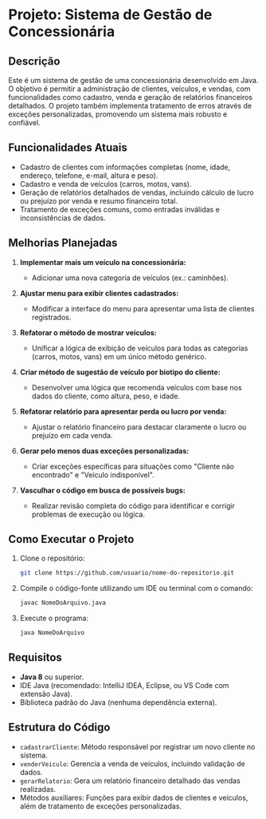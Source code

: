 # Projeto: Sistema de Gestão de Concessionária

## Descrição

Este é um sistema de gestão de uma concessionária desenvolvido em Java. O objetivo é permitir a administração de clientes, veículos, e vendas, com funcionalidades como cadastro, venda e geração de relatórios financeiros detalhados. O projeto também implementa tratamento de erros através de exceções personalizadas, promovendo um sistema mais robusto e confiável.

## Funcionalidades Atuais

- Cadastro de clientes com informações completas (nome, idade, endereço, telefone, e-mail, altura e peso).
- Cadastro e venda de veículos (carros, motos, vans).
- Geração de relatórios detalhados de vendas, incluindo cálculo de lucro ou prejuízo por venda e resumo financeiro total.
- Tratamento de exceções comuns, como entradas inválidas e inconsistências de dados.

## Melhorias Planejadas

1. **Implementar mais um veículo na concessionária:**
   - Adicionar uma nova categoria de veículos (ex.: caminhões).

2. **Ajustar menu para exibir clientes cadastrados:**
   - Modificar a interface do menu para apresentar uma lista de clientes registrados.

3. **Refatorar o método de mostrar veículos:**
   - Unificar a lógica de exibição de veículos para todas as categorias (carros, motos, vans) em um único método genérico.

4. **Criar método de sugestão de veículo por biotipo do cliente:**
   - Desenvolver uma lógica que recomenda veículos com base nos dados do cliente, como altura, peso, e idade.

5. **Refatorar relatório para apresentar perda ou lucro por venda:**
   - Ajustar o relatório financeiro para destacar claramente o lucro ou prejuízo em cada venda.

6. **Gerar pelo menos duas exceções personalizadas:**
   - Criar exceções específicas para situações como "Cliente não encontrado" e "Veículo indisponível".

7. **Vasculhar o código em busca de possíveis bugs:**
   - Realizar revisão completa do código para identificar e corrigir problemas de execução ou lógica.

## Como Executar o Projeto

1. Clone o repositório:
   ```bash
   git clone https://github.com/usuario/nome-do-repositorio.git
   ```
2. Compile o código-fonte utilizando um IDE ou terminal com o comando:
   ```bash
   javac NomeDoArquivo.java
   ```
3. Execute o programa:
   ```bash
   java NomeDoArquivo
   ```

## Requisitos

- **Java 8** ou superior.
- IDE Java (recomendado: IntelliJ IDEA, Eclipse, ou VS Code com extensão Java).
- Biblioteca padrão do Java (nenhuma dependência externa).

## Estrutura do Código

- `cadastrarCliente`: Método responsável por registrar um novo cliente no sistema.
- `venderVeiculo`: Gerencia a venda de veículos, incluindo validação de dados.
- `gerarRelatorio`: Gera um relatório financeiro detalhado das vendas realizadas.
- Métodos auxiliares: Funções para exibir dados de clientes e veículos, além de tratamento de exceções personalizadas.



